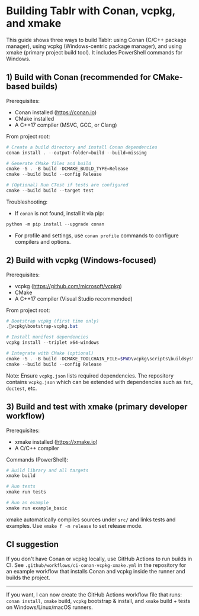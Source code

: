 # Building Tablr with Conan, vcpkg, and xmake

This guide shows three ways to build Tablr: using Conan (C/C++ package manager), using vcpkg (Windows-centric package manager), and using xmake (primary project build tool). It includes PowerShell commands for Windows.

## 1) Build with Conan (recommended for CMake-based builds)

Prerequisites:

- Conan installed (https://conan.io)
- CMake installed
- A C++17 compiler (MSVC, GCC, or Clang)

From project root:

```powershell
# Create a build directory and install Conan dependencies
conan install . --output-folder=build --build=missing

# Generate CMake files and build
cmake -S . -B build -DCMAKE_BUILD_TYPE=Release
cmake --build build --config Release

# (Optional) Run CTest if tests are configured
cmake --build build --target test
```

Troubleshooting:

- If `conan` is not found, install it via pip:

```powershell
python -m pip install --upgrade conan
```

- For profile and settings, use `conan profile` commands to configure compilers and options.

## 2) Build with vcpkg (Windows-focused)

Prerequisites:

- vcpkg (https://github.com/microsoft/vcpkg)
- CMake
- A C++17 compiler (Visual Studio recommended)

From project root:

```powershell
# Bootstrap vcpkg (first time only)
.vcpkg\bootstrap-vcpkg.bat

# Install manifest dependencies
vcpkg install --triplet x64-windows

# Integrate with CMake (optional)
cmake -S . -B build -DCMAKE_TOOLCHAIN_FILE=$PWD\vcpkg\scripts\buildsystems\vcpkg.cmake -DCMAKE_BUILD_TYPE=Release
cmake --build build --config Release
```

Note: Ensure `vcpkg.json` lists required dependencies. The repository contains `vcpkg.json` which can be extended with dependencies such as `fmt`, `doctest`, etc.

## 3) Build and test with xmake (primary developer workflow)

Prerequisites:

- xmake installed (https://xmake.io)
- A C/C++ compiler

Commands (PowerShell):

```powershell
# Build library and all targets
xmake build

# Run tests
xmake run tests

# Run an example
xmake run example_basic
```

xmake automatically compiles sources under `src/` and links tests and examples. Use `xmake f -m release` to set release mode.

## CI suggestion

If you don't have Conan or vcpkg locally, use GitHub Actions to run builds in CI. See `.github/workflows/ci-conan-vcpkg-xmake.yml` in the repository for an example workflow that installs Conan and vcpkg inside the runner and builds the project.

---

If you want, I can now create the GitHub Actions workflow file that runs: `conan install`, `cmake` build, `vcpkg` bootstrap & install, and `xmake` build + tests on Windows/Linux/macOS runners.